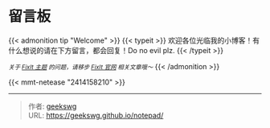 # 留言板

{{< admonition tip "Welcome" >}}
{{< typeit >}}
 欢迎各位光临我的小博客！有什么想说的请在下方留言，都会回复！Do no evil plz.
{{< /typeit >}}

<small>*关于 [FixIt 主题](https://github.com/hugo-fixit/FixIt) 的问题，请移步 [FixIt 官网](https://fixit.lruihao.cn) 相关文章哦～*</small>
{{< /admonition >}}

<!-- 
{{< details "来自 [网易云歌单](https://music.163.com/#/playlist?id=2414158210)" true >}}
{{< music server="netease" type="playlist" id="2414158210" loop="all" list-folded=false autoplay=true volume="0.2" >}} 
{{< /details >}}

{{< random-comment >}}  
-->
{{< mmt-netease "2414158210" >}}





---

> 作者: [geekswg](https://geekswg.github.io)  
> URL: https://geekswg.github.io/notepad/  

